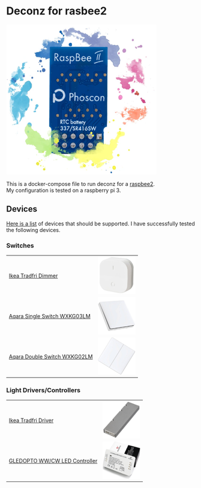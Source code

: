 # Deconz for rasbee2

<img src="images/raspbee2.jpg" width="400" height="400">

This is a docker-compose file to run deconz for a [raspbee2](https://phoscon.de/en/raspbee2).  
My configuration is tested on a raspberry pi 3.

## Devices

[Here is a list](https://github.com/dresden-elektronik/deconz-rest-plugin/wiki/Supported-Devices) of devices that should be supported.
I have successfully tested the following devices.

### Switches

| | |
| --- | --- |
| [Ikea Tradfri Dimmer](https://www.ikea.com/de/de/p/tradfri-kabelloser-dimmer-weiss-70408595/) | <img src="images/ikea-tradfri-dimmer.jpg" width="100" height="100"> |
| [Aqara Single Switch WXKG03LM](https://www.conrad.at/de/p/aqara-schalter-wxkg03lm-apple-homekit-2201291.html?searchType=SearchRedirect) | <img src="images/aqara-single-switch.jpg" width="100" height="100"> |
| [Aqara Double Switch WXKG02LM](https://www.conrad.at/de/p/aqara-schalter-wxkg02lm-apple-homekit-2201290.html?searchType=SearchRedirect) | <img src="images/aqara-double-switch.jpg" width="100" height="100"> |

### Light Drivers/Controllers

| | |
| --- | --- |
| [Ikea Tradfri Driver](https://www.ikea.com/de/de/p/tradfri-treiber-fuer-fernbedienung-grau-50356187/) | <img src="images/ikea-tradfri-driver.jpg" width="100" height="100"> |
| [GLEDOPTO WW/CW LED Controller](https://www.amazon.de/gp/product/B07V6KXN8P/ref=ppx_yo_dt_b_asin_title_o00_s00?ie=UTF8&psc=1) | <img src="images/GLEDOPTO-CW-WW-LED-Controller.jpg" width="100" height="100"> |

